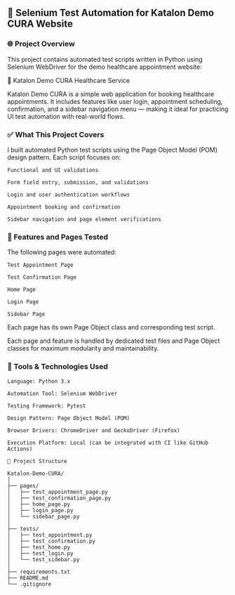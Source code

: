 ## 🔧 Selenium Test Automation for Katalon Demo CURA Website
### 🌐 Project Overview

This project contains automated test scripts written in Python using Selenium WebDriver for the demo healthcare appointment website:

🔗 Katalon Demo CURA Healthcare Service

Katalon Demo CURA is a simple web application for booking healthcare appointments. It includes features like user login, appointment scheduling, confirmation, and a sidebar navigation menu — making it ideal for practicing UI test automation with real-world flows.
### ✅ What This Project Covers

I built automated Python test scripts using the Page Object Model (POM) design pattern. Each script focuses on:

    Functional and UI validations

    Form field entry, submission, and validations

    Login and user authentication workflows

    Appointment booking and confirmation

    Sidebar navigation and page element verifications

### 📄 Features and Pages Tested

The following pages were automated:

    Test Appointment Page

    Test Confirmation Page

    Home Page

    Login Page

    Sidebar Page

Each page has its own Page Object class and corresponding test script.

Each page and feature is handled by dedicated test files and Page Object classes for maximum modularity and maintainability.

### 🧰 Tools & Technologies Used

    Language: Python 3.x

    Automation Tool: Selenium WebDriver

    Testing Framework: Pytest

    Design Pattern: Page Object Model (POM)

    Browser Drivers: ChromeDriver and GeckoDriver (Firefox)

    Execution Platform: Local (can be integrated with CI like GitHub Actions)

```
📁 Project Structure

Katalon-Demo-CURA/
│
├── pages/
│   ├── test_appointment_page.py
│   ├── test_confirmation_page.py
│   ├── home_page.py
│   ├── login_page.py
│   └── sidebar_page.py
│
├── tests/
│   ├── test_appointment.py
│   ├── test_confirmation.py
│   ├── test_home.py
│   ├── test_login.py
│   └── test_sidebar.py
│
├── requirements.txt
├── README.md
└── .gitignore
